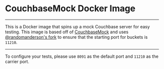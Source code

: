 # CouchbaseMock Docker Image
---
This is a Docker image that spins up a mock Couchbase server for easy testing. This image is based off of [CouchbaseMock][1] and uses [@randomanderson's fork][2] to ensure that the starting port for buckets is `11210`.

[1]: https://github.com/couchbase/CouchbaseMock
[2]: https://github.com/randomanderson/CouchbaseMock

---

To configure your tests, please use `8091` as the default port and `11210` as the carrier port.
